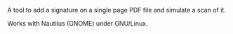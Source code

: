 A tool to add a signature on a single page PDF file and simulate a scan of it.

Works with Nautilus (GNOME) under GNU/Linux.
